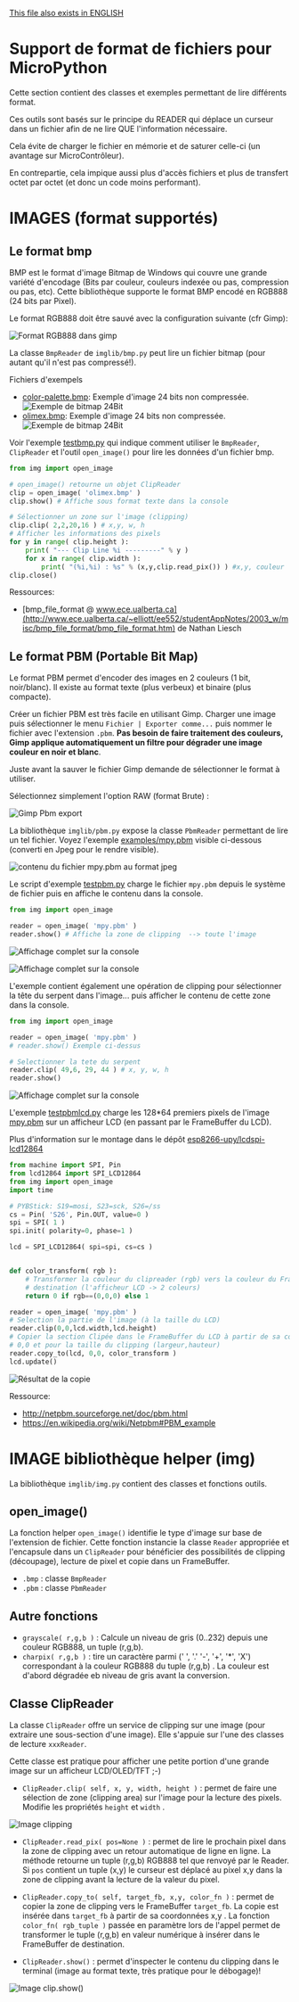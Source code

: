[This file also exists in ENGLISH](readme_ENG.md)

# Support de format de fichiers pour MicroPython
Cette section contient des classes et exemples permettant de lire différents format.

Ces outils sont basés sur le principe du READER qui déplace un curseur dans un fichier afin de ne lire QUE l'information nécessaire.

Cela évite de charger le fichier en mémorie et de saturer celle-ci (un avantage sur MicroContrôleur).

En contrepartie, cela impique aussi plus d'accès fichiers et plus de transfert octet par octet (et donc un code moins performant).

# IMAGES (format supportés)

## Le format bmp
BMP est le format d'image Bitmap de Windows qui couvre une grande variété d'encodage (Bits par couleur, couleurs indexée ou pas, compression ou pas, etc).
Cette bibliothèque supporte le format BMP encodé en RGB888 (24 bits par Pixel).

Le format RGB888 doit être sauvé avec la configuration suivante (cfr Gimp):

![Format RGB888 dans gimp](docs/_static/RGB888_config.jpg)

La classe `BmpReader` de `imglib/bmp.py` peut lire un fichier bitmap (pour autant qu'il n'est pas compressé!).

Fichiers d'exempels
* [color-palette.bmp](examples/color-palette.bmp): Exemple d'image 24 bits non compressée.<br /> ![Exemple de bitmap 24Bit](examples/color-palette.bmp)
* [olimex.bmp](examples/olimex.bmp): Exemple d'image 24 bits non compressée.<br /> ![Exemple de bitmap 24Bit](examples/olimex.bmp)

Voir l'exemple [testbmp.py](examples/testbmp.py) qui indique comment utiliser le `BmpReader`, `ClipReader` et l'outil `open_image()` pour lire les données d'un fichier bmp.

``` python
from img import open_image

# open_image() retourne un objet ClipReader
clip = open_image( 'olimex.bmp' )
clip.show() # Affiche sous format texte dans la console

# Sélectionner un zone sur l'image (clipping)
clip.clip( 2,2,20,16 ) # x,y, w, h
# Afficher les informations des pixels
for y in range( clip.height ):
	print( "--- Clip Line %i ---------" % y )
	for x in range( clip.width ):
		print( "(%i,%i) : %s" % (x,y,clip.read_pix()) ) #x,y, couleur
clip.close()
```

Ressources:
* [bmp_file_format @ www.ece.ualberta.ca](http://www.ece.ualberta.ca/~elliott/ee552/studentAppNotes/2003_w/misc/bmp_file_format/bmp_file_format.htm) de Nathan Liesch


## Le format PBM (Portable Bit Map)
Le format PBM permet d'encoder des images en 2 couleurs (1 bit, noir/blanc). Il existe au format texte (plus verbeux) et binaire (plus compacte).

Créer un fichier PBM est très facile en utilisant Gimp. Charger une image puis sélectionner le menu `Fichier | Exporter comme...` puis nommer le fichier avec l'extension `.pbm`. __Pas besoin de faire traitement des couleurs, Gimp applique automatiquement un filtre pour dégrader une image couleur en noir et blanc__.

Juste avant la sauver le fichier Gimp demande de sélectionner le format à utiliser.

Sélectionnez simplement l'option RAW (format Brute) :

![Gimp Pbm export](docs/_static/pbm_export.jpg)


La bibliothèque `imglib/pbm.py` expose la classe `PbmReader` permettant de lire un tel fichier. Voyez l'exemple [examples/mpy.pbm](examples/mpy.pbm) visible ci-dessous (converti en Jpeg pour le rendre visible).

![contenu du fichier mpy.pbm au format jpeg](docs/_static/mpy_pbm.jpg)

Le script d'exemple [testpbm.py](examples/testpbm.py) charge le fichier `mpy.pbm` depuis le système de fichier puis en affiche le contenu dans la console.

``` python
from img import open_image

reader = open_image( 'mpy.pbm' )
reader.show() # Affiche la zone de clipping  --> toute l'image
```

![Affichage complet sur la console](docs/_static/mpy_pbm_show_0.jpg)

![Affichage complet sur la console](docs/_static/mpy_pbm_show_1.jpg)

L'exemple contient également une opération de clipping pour sélectionner la tête du serpent dans l'image... puis afficher le contenu de cette zone dans la console.

``` python
from img import open_image

reader = open_image( 'mpy.pbm' )
# reader.show() Exemple ci-dessus

# Selectionner la tete du serpent
reader.clip( 49,6, 29, 44 ) # x, y, w, h
reader.show()
```

![Affichage complet sur la console](docs/_static/mpy_pbm_show_2.jpg)

L'exemple [testpbmlcd.py](examples/testpbmlcd.py) charge les 128*64 premiers pixels de l'image [mpy.pbm](examples/mpy.pbm) sur un afficheur LCD (en passant par le FrameBuffer du LCD).

Plus d'information sur le montage dans le dépôt [esp8266-upy/lcdspi-lcd12864](https://github.com/mchobby/esp8266-upy/tree/master/lcdspi-lcd12864/lib)

``` python
from machine import SPI, Pin
from lcd12864 import SPI_LCD12864
from img import open_image
import time

# PYBStick: S19=mosi, S23=sck, S26=/ss
cs = Pin( 'S26', Pin.OUT, value=0 )
spi = SPI( 1 )
spi.init( polarity=0, phase=1 )

lcd = SPI_LCD12864( spi=spi, cs=cs )


def color_transform( rgb ):
	# Transformer la couleur du clipreader (rgb) vers la couleur du FrameBuffer de
	# destination (l'afficheur LCD -> 2 coleurs)
	return 0 if rgb==(0,0,0) else 1

reader = open_image( 'mpy.pbm' )
# Selection la partie de l'image (à la taille du LCD)
reader.clip(0,0,lcd.width,lcd.height)
# Copier la section Clipée dans le FrameBuffer du LCD à partir de sa coordonnée
# 0,0 et pour la taille du clipping (largeur,hauteur)
reader.copy_to(lcd, 0,0, color_transform )
lcd.update()
```

![Résultat de la copie](docs/_static/mpy_pbm_lcd.jpg)


Ressource:
* http://netpbm.sourceforge.net/doc/pbm.html
* https://en.wikipedia.org/wiki/Netpbm#PBM_example

# IMAGE bibliothèque helper (img)
La bibliothèque `imglib/img.py` contient des classes et fonctions outils.

## open_image()

La fonction helper `open_image()` identifie le type d'image sur base de l'extension de fichier. Cette fonction instancie la classe `Reader` appropriée  et l'encapsule dans un `ClipReader` pour bénéficier des possibilités de clipping (découpage), lecture de pixel et copie dans un FrameBuffer.

* `.bmp` : classe `BmpReader`
* `.pbm` : classe `PbmReader`

## Autre fonctions

* `grayscale( r,g,b )` : Calcule un niveau de gris (0..232) depuis une couleur RGB888, un tuple (r,g,b).
* `charpix( r,g,b )` : tire un caractère parmi (' ', '.' '-', '+', '*', 'X') correspondant à la couleur RGB888 du tuple (r,g,b) . La couleur est d'abord dégradée eb niveau de gris avant la conversion.

## Classe ClipReader

La classe `ClipReader` offre un service de clipping sur une image (pour extraire une sous-section d'une image). Elle s'appuie sur l'une des classes de lecture `xxxReader`.

Cette classe est pratique pour afficher une petite portion d'une grande image sur un afficheur LCD/OLED/TFT ;-)

* `ClipReader.clip( self, x, y, width, height )` : permet de faire une sélection de zone (clipping area) sur l'image pour la lecture des pixels. Modifie les propriétés `height` et `width` .

![Image clipping](docs/_static/clipping.jpg)

* `ClipReader.read_pix( pos=None )` : permet de lire le prochain pixel dans la zone de clipping avec un retour automatique de ligne en ligne. La méthode retourne un tuple (r,g,b) RGB888 tel que renvoyé par le Reader. Si `pos` contient un tuple (x,y) le curseur est déplacé au pixel x,y dans la zone de clipping avant la lecture de la valeur du pixel.

* `ClipReader.copy_to( self, target_fb, x,y, color_fn )` : permet de copier la zone de clipping vers le FrameBuffer `target_fb`. La copie est insérée dans `target_fb` à partir de sa coordonnées x,y . La fonction `color_fn( rgb_tuple )` passée en paramètre lors de l'appel permet de transformer le tuple (r,g,b) en valeur numérique à insérer dans le FrameBuffer de destination.

* `ClipReader.show()` : permet d'inspecter le contenu du clipping dans le terminal (image au format texte, très pratique pour le débogage)!

![Image clip.show()](docs/_static/clip_show.jpg)
